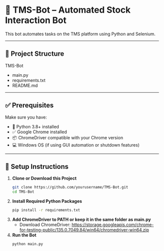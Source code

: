 # 🐍 TMS-Bot – Automated Stock Interaction Bot

This bot automates tasks on the TMS platform using Python and Selenium.

---

## 📁 Project Structure

TMS-Bot
- main.py
- requirements.txt
- README.md


---

## ✅ Prerequisites

Make sure you have:

- 🐍 Python 3.8+ installed
- ✅ Google Chrome installed
- 📦 ChromeDriver compatible with your Chrome version
- 💻 Windows OS (if using GUI automation or shutdown features)

---

## 🔧 Setup Instructions

1. **Clone or Download this Project**
   ```bash
   git clone https://github.com/yourusername/TMS-Bot.git
   cd TMS-Bot
2. **Install Required Python Packages**
   ```bash
   pip install -r requirements.txt
3. **Add ChromeDriver to PATH or keep it in the same folder as main.py**
   - Download ChromeDriver: https://storage.googleapis.com/chrome-for-testing-public/135.0.7049.84/win64/chromedriver-win64.zip
4. **Run the Bot**
   ```bash
   python main.py
   

